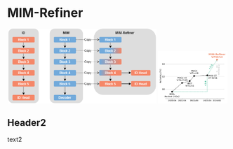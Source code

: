 # MIM-Refiner


<p align="center">
<img width="67%" alt="mimrefiner_schematic" src="https://github.com/ml-jku/MIM-Refiner/blob/cf6ede298b93685465353bad6de20244d74402e5/docs/imgs/schematic.png">
<img width="31.5%" alt="mimrefiner_schematic" src="https://github.com/ml-jku/MIM-Refiner/blob/56f7671a0fae3a1b9a79827273855a9ba6f51e66/docs/imgs/timeline.svg">
</p>


## Header2

text2